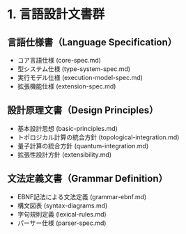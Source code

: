 # 1. 言語設計文書群

## 言語仕様書（Language Specification）
- コア言語仕様 (core-spec.md)
- 型システム仕様 (type-system-spec.md)
- 実行モデル仕様 (execution-model-spec.md)
- 拡張機能仕様 (extension-spec.md)

## 設計原理文書（Design Principles）
- 基本設計思想 (basic-principles.md)
- トポロジカル計算の統合方針 (topological-integration.md)
- 量子計算の統合方針 (quantum-integration.md)
- 拡張性設計方針 (extensibility.md)

## 文法定義文書（Grammar Definition）
- EBNF記法による文法定義 (grammar-ebnf.md)
- 構文図表 (syntax-diagrams.md)
- 字句規則定義 (lexical-rules.md)
- パーサー仕様 (parser-spec.md)
